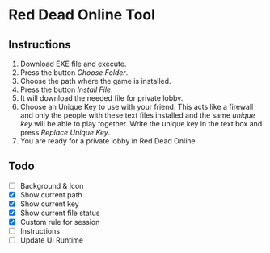 # Red Dead Online Tool
## Instructions
1. Download EXE file and execute.
1. Press the button _Choose Folder_.
1. Choose the path where the game is installed.
1. Press the button _Install File_.
1. It will download the needed file for private lobby.
1. Choose an Unique Key to use with your friend. This acts like a firewall and only the people with these text files installed and the same *unique key* will be able to play together. Write the unique key in the text box and press *Replace Unique Key*.
1. You are ready for a private lobby in Red Dead Online

## Todo
- [ ] Background & Icon
- [x] Show current path
- [x] Show current key
- [x] Show current file status
- [x] Custom rule for session
- [ ] Instructions
- [ ] Update UI Runtime